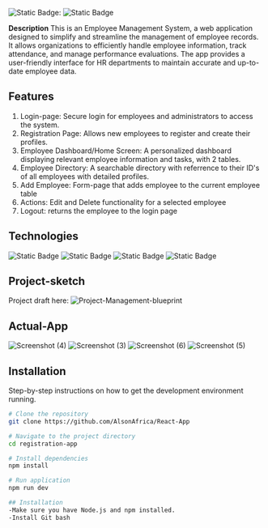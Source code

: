 ![Static Badge](https://img.shields.io/badge/Project_name-yellow): ![Static Badge](https://img.shields.io/badge/React_Registration_App-blue)

**Description**
This is an Employee Management System, a web application designed to simplify and streamline the management of employee records. It allows organizations to efficiently handle employee information, track attendance, and manage performance evaluations. The app provides a user-friendly interface for HR departments to maintain accurate and up-to-date employee data.

## Features
1. Login-page: Secure login for employees and administrators to access the system.
2. Registration Page: Allows new employees to register and create their profiles.
3. Employee Dashboard/Home Screen: A personalized dashboard displaying relevant employee information and tasks, with 2 tables.
4. Employee Directory: A searchable directory with referrence to their ID's of all employees with detailed profiles.
5. Add Employee: Form-page that adds employee to the current employee table
6. Actions: Edit and Delete functionality for a selected employee
7. Logout: returns the employee to the login page

## Technologies
![Static Badge](https://img.shields.io/badge/Javascript-black?logo=javascript)
![Static Badge](https://img.shields.io/badge/React-blue?logo=React)
![Static Badge](https://img.shields.io/badge/html-black?style=flat&logo=HTML5&logoColor=yellow)
![Static Badge](https://img.shields.io/badge/CSS-black?style=flat&logo=css3&logoColor=yellow)

## Project-sketch

Project draft here: ![Project-Management-blueprint](https://github.com/user-attachments/assets/c3575b90-a0a5-4fd4-86fd-e2d63b2575a2)

## Actual-App 
![Screenshot (4)](https://github.com/user-attachments/assets/a837cf41-805f-4e4a-91a5-83dfb3405fd9)
![Screenshot (3)](https://github.com/user-attachments/assets/1f1b1ff3-662b-482b-ba22-871e47aad1ef)
![Screenshot (6)](https://github.com/user-attachments/assets/9f52c183-6498-4d79-8979-e4238725a5cd)
![Screenshot (5)](https://github.com/user-attachments/assets/d9ce3d62-f697-41eb-93ed-54dfd89f24fc)



## Installation

Step-by-step instructions on how to get the development environment running.

```bash
# Clone the repository
git clone https://github.com/AlsonAfrica/React-App

# Navigate to the project directory
cd registration-app

# Install dependencies
npm install

# Run application
npm run dev

## Installation
-Make sure you have Node.js and npm installed.
-Install Git bash





